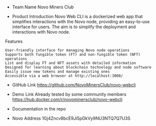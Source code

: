 - Team Name
Novo Miners Club

- Product Introduction
Novo Web CLI is a dockerized web app that simplifies interactions with the Novo node, providing an easy-to-use interface for users.
The aim is to simplify the deployment and interactions with Novo node.

Features

    User-friendly interface for managing Novo node operations
    Supports both fungible token (FT) and non-fungible token (NFT) operations
    List and display FT and NFT assets with detailed information
    Designed for learning about blockchain technology and node software
    Easily issue new tokens and manage existing ones
    Accessible via a web browser at http://localhost:3000/

- GitHub Link
https://github.com/NovoMinersClub/novo-webcli

- Demo Link
Already tested by some community members
https://hub.docker.com/r/novominersclub/novo-webcli

- Documentation
in the repo

- Novo Address
1Gj4Zncv8bcE9Ji5pDkVy9NU3NTQ7Q7U3S


